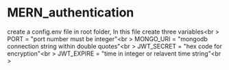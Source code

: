 # MERN_authentication 

create a config.env file in root folder, In this file create three variables<br \>
PORT = "port number must be integer"<br \>
MONGO_URI = "mongodb connection string within double quotes"<br \>
JWT_SECRET = "hex code for encryption"<br \>
JWT_EXPIRE = "time in integer or relavent time string"<br \>